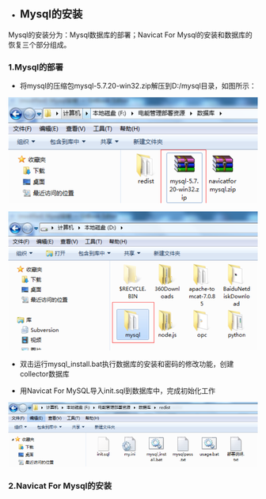 * ## Mysql的安装

Mysql的安装分为：Mysql数据库的部署；Navicat For Mysql的安装和数据库的恢复三个部分组成。

### 1.Mysql的部署

* 将mysql的压缩包mysql-5.7.20-win32.zip解压到D:/mysql目录，如图所示：

![](/assets/mysql_exe.png)

![](/assets/mysql_dir.png)

* 双击运行mysql\_install.bat执行数据库的安装和密码的修改功能，创建collector数据库

* 用Navicat For MySQL导入init.sql到数据库中，完成初始化工作



![](/assets/mysql_install.png)

### 2.Navicat For Mysql的安装



